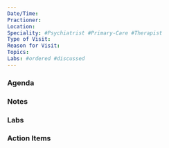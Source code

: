 ```yaml
---
Date/Time: 
Practioner: 
Location: 
Speciality: #Psychiatrist #Primary-Care #Therapist
Type of Visit: 
Reason for Visit: 
Topics: 
Labs: #ordered #discussed
---
```


### Agenda


### Notes


### Labs


### Action Items
